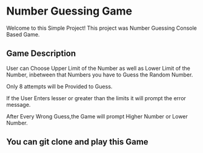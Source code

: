 # Number Guessing Game

Welcome to this Simple Project! This project was Number Guessing Console Based Game.

   ## Game Description

User can Choose Upper Limit of the Number as well as Lower Limit of the Number, inbetween that Numbers you have to Guess the Random Number.

Only 8 attempts will be Provided to Guess.

If the User Enters lesser or greater than the limits it will prompt the error message.

After Every Wrong Guess,the Game will prompt Higher Number or Lower Number. 

## You can git clone and play this Game


  

